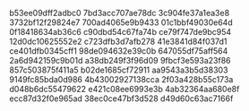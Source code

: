 b53ee09dff2adbc0
7bd3acc707ae78dc
3c904fe37a1ea3e8
3732bf12f29824e7
700ad4065e9b9433
01c1bbf49030e64d
0f18418634ab36c6
c90dbd54c67fa74b
ce79f747de9bc954
12d0dc10625552e2
c723dfb3d7afb278
41e3841d84f037d1
ce401dfb0345cff1
98de094632e39c0b
647055df75aff564
2a6d942159c9b01d
a38db249f3f96d09
9fbcf3e593a23f86
857c503875f411a5
b02de1685cf72911
aa9543a3b5d38303
9149fc85bda0d986
4b43002927138cca
2f03a428b55c173a
d048b6dc55479622
e421c08ee6993e3b
4ab32364aa680e8f
ecc87d32f0e965ad
38ec0ce47bf3d528
d49d60c63ac7166f
